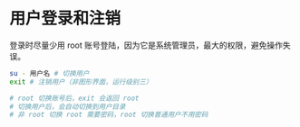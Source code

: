 # 用户登录和注销

登录时尽量少用 root 账号登陆，因为它是系统管理员，最大的权限，避免操作失误。

```bash
su - 用户名 # 切换用户
exit # 注销用户（非图形界面，运行级别三）

# root 切换账号后，exit 会返回 root
# 切换用户后，会自动切换到用户目录
# 非 root 切换 root 需要密码，root 切换普通用户不用密码
```

